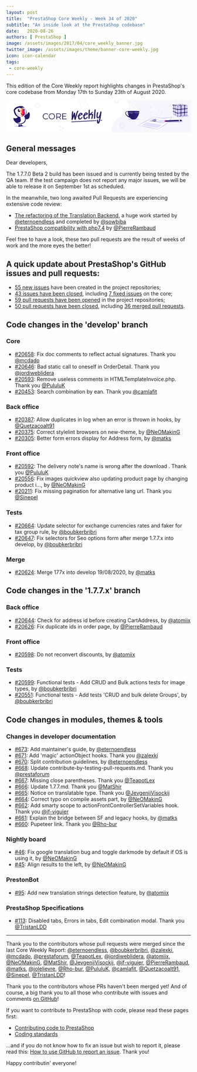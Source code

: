 ```yaml
---
layout: post
title:  "PrestaShop Core Weekly - Week 34 of 2020"
subtitle: "An inside look at the PrestaShop codebase"
date:   2020-08-26
authors: [ PrestaShop ]
image: /assets/images/2017/04/core_weekly_banner.jpg
twitter_image: /assets/images/theme/banner-core-weekly.jpg
icon: icon-calendar
tags:
 - core-weekly
---
```


This edition of the Core Weekly report highlights changes in PrestaShop's core codebase from Monday 17th to Sunday 23th of August 2020.

![Core Weekly banner](/assets/images/2018/12/banner-core-weekly.jpg)

## General messages

Dear developers,

The 1.7.7.0 Beta 2 build has been issued and is currently being tested by the QA team. If the test campaign does not report any major issues, we will be able to release it on September 1st as scheduled.

In the meanwhile, two long awaited Pull Requests are experiencing extensive code review:

- [The refactoring of the Translation Backend](https://github.com/PrestaShop/PrestaShop/pull/19487), a huge work started by [@eternoendless](https://github.com/eternoendless) and completed by [@sowbiba](https://github.com/sowbiba)
- [PrestaShop compatibility with php7.4](https://github.com/PrestaShop/PrestaShop/pull/18787) by [@PierreRambaud](https://github.com/PierreRambaud)

Feel free to have a look, these two pull requests are the result of weeks of work and the more eyes the better!


## A quick update about PrestaShop's GitHub issues and pull requests:

- [55 new issues](https://github.com/search?q=org%3APrestaShop+is%3Apublic++-repo%3Aprestashop%2Fprestashop.github.io++is%3Aissue+created%3A2020-08-17..2020-08-23) have been created in the project repositories;
- [43 issues have been closed](https://github.com/search?q=org%3APrestaShop+is%3Apublic++-repo%3Aprestashop%2Fprestashop.github.io++is%3Aissue+closed%3A2020-08-17..2020-08-23), including [7 fixed issues](https://github.com/search?q=org%3APrestaShop+is%3Apublic++-repo%3Aprestashop%2Fprestashop.github.io++is%3Aissue+label%3Afixed+closed%3A2020-08-17..2020-08-23) on the core;
- [59 pull requests have been opened](https://github.com/search?q=org%3APrestaShop+is%3Apublic++-repo%3Aprestashop%2Fprestashop.github.io++is%3Apr+created%3A2020-08-17..2020-08-23) in the project repositories;
- [50 pull requests have been closed](https://github.com/search?q=org%3APrestaShop+is%3Apublic++-repo%3Aprestashop%2Fprestashop.github.io++is%3Apr+closed%3A2020-08-17..2020-08-23), including [36 merged pull requests](https://github.com/search?q=org%3APrestaShop+is%3Apublic++-repo%3Aprestashop%2Fprestashop.github.io++is%3Apr+merged%3A2020-08-17..2020-08-23).



## Code changes in the 'develop' branch


### Core
* [#20658](https://github.com/PrestaShop/PrestaShop/pull/20658): Fix doc comments to reflect actual signatures. Thank you [@mcdado](https://github.com/mcdado)
* [#20646](https://github.com/PrestaShop/PrestaShop/pull/20646): Bad static call to oneself in OrderDetail. Thank you [@jordiweblidera](https://github.com/jordiweblidera)
* [#20593](https://github.com/PrestaShop/PrestaShop/pull/20593): Remove useless comments in HTMLTemplateInvoice.php. Thank you [@PululuK](https://github.com/PululuK)
* [#20453](https://github.com/PrestaShop/PrestaShop/pull/20453): Search combination by ean. Thank you [@camlafit](https://github.com/camlafit)


### Back office
* [#20387](https://github.com/PrestaShop/PrestaShop/pull/20387): Allow duplicates in log when an error is thrown in hooks, by [@Quetzacoalt91](https://github.com/Quetzacoalt91)
* [#20375](https://github.com/PrestaShop/PrestaShop/pull/20375): Correct stylelint browsers on new-theme, by [@NeOMakinG](https://github.com/NeOMakinG)
* [#20305](https://github.com/PrestaShop/PrestaShop/pull/20305): Better form errors display for Address form, by [@matks](https://github.com/matks)


### Front office
* [#20592](https://github.com/PrestaShop/PrestaShop/pull/20592):  The delivery note's name is wrong after the download . Thank you [@PululuK](https://github.com/PululuK)
* [#20556](https://github.com/PrestaShop/PrestaShop/pull/20556): Fix images quickview also updating product page by changing product i…, by [@NeOMakinG](https://github.com/NeOMakinG)
* [#20211](https://github.com/PrestaShop/PrestaShop/pull/20211): Fix missing pagination for alternative lang url. Thank you [@Sinepel](https://github.com/Sinepel)


### Tests
* [#20664](https://github.com/PrestaShop/PrestaShop/pull/20664): Update selector for exchange currencies rates and faker for tax group rule, by [@boubkerbribri](https://github.com/boubkerbribri)
* [#20647](https://github.com/PrestaShop/PrestaShop/pull/20647): Fix selectors for Seo options form after merge 1.7.7.x into develop, by [@boubkerbribri](https://github.com/boubkerbribri)


### Merge
* [#20624](https://github.com/PrestaShop/PrestaShop/pull/20624): Merge 177x into develop 19/08/2020, by [@matks](https://github.com/matks)


## Code changes in the '1.7.7.x' branch


### Back office
* [#20644](https://github.com/PrestaShop/PrestaShop/pull/20644): Check for address id before creating CartAddress, by [@atomiix](https://github.com/atomiix)
* [#20626](https://github.com/PrestaShop/PrestaShop/pull/20626): Fix duplicate ids in order page, by [@PierreRambaud](https://github.com/PierreRambaud)


### Front office
* [#20598](https://github.com/PrestaShop/PrestaShop/pull/20598): Do not reconvert discounts, by [@atomiix](https://github.com/atomiix)


### Tests
* [#20599](https://github.com/PrestaShop/PrestaShop/pull/20599): Functional tests -  Add CRUD and Bulk actions tests for image types, by [@boubkerbribri](https://github.com/boubkerbribri)
* [#20551](https://github.com/PrestaShop/PrestaShop/pull/20551): Functional tests - Add tests 'CRUD and bulk delete Groups', by [@boubkerbribri](https://github.com/boubkerbribri)


## Code changes in modules, themes & tools


### Changes in developer documentation
* [#673](https://github.com/PrestaShop/docs/pull/673): Add maintainer's guide, by [@eternoendless](https://github.com/eternoendless)
* [#671](https://github.com/PrestaShop/docs/pull/671): Add 'magic' actionObject hooks. Thank you [@zalexki](https://github.com/zalexki)
* [#670](https://github.com/PrestaShop/docs/pull/670): Split contribution guidelines, by [@eternoendless](https://github.com/eternoendless)
* [#668](https://github.com/PrestaShop/docs/pull/668): Update contribute-by-testing-pull-requests.md. Thank you [@prestaforum](https://github.com/prestaforum)
* [#667](https://github.com/PrestaShop/docs/pull/667): Missing close parentheses. Thank you [@TeapotLex](https://github.com/TeapotLex)
* [#666](https://github.com/PrestaShop/docs/pull/666): Update 1.7.7.md. Thank you [@MatShir](https://github.com/MatShir)
* [#665](https://github.com/PrestaShop/docs/pull/665): Notice on translatable type. Thank you [@JevgenijVisockij](https://github.com/JevgenijVisockij)
* [#664](https://github.com/PrestaShop/docs/pull/664): Correct typo on compile assets part, by [@NeOMakinG](https://github.com/NeOMakinG)
* [#662](https://github.com/PrestaShop/docs/pull/662): Add smarty scope to actionFrontControllerSetVariables hook. Thank you [@jf-viguier](https://github.com/jf-viguier)
* [#661](https://github.com/PrestaShop/docs/pull/661): Explain the bridge between SF and legacy hooks, by [@matks](https://github.com/matks)
* [#660](https://github.com/PrestaShop/docs/pull/660): Pupeteer link. Thank you [@Rho-bur](https://github.com/Rho-bur)


### Nightly board
* [#46](https://github.com/PrestaShop/nightly-board/pull/46): Fix google translation bug and toggle darkmode by default if OS is using it, by [@NeOMakinG](https://github.com/NeOMakinG)
* [#45](https://github.com/PrestaShop/nightly-board/pull/45): Align results to the left, by [@NeOMakinG](https://github.com/NeOMakinG)


### PrestonBot
* [#95](https://github.com/PrestaShop/prestonbot/pull/95): Add new translation strings detection feature, by [@atomiix](https://github.com/atomiix)


### PrestaShop Specifications
* [#113](https://github.com/PrestaShop/prestashop-specs/pull/113): Disabled tabs, Errors in tabs, Edit combination modal. Thank you [@TristanLDD](https://github.com/TristanLDD)


<hr />

Thank you to the contributors whose pull requests were merged since the last Core Weekly Report: [@eternoendless](https://github.com/eternoendless), [@boubkerbribri](https://github.com/boubkerbribri), [@zalexki](https://github.com/zalexki), [@mcdado](https://github.com/mcdado), [@prestaforum](https://github.com/prestaforum), [@TeapotLex](https://github.com/TeapotLex), [@jordiweblidera](https://github.com/jordiweblidera), [@atomiix](https://github.com/atomiix), [@NeOMakinG](https://github.com/NeOMakinG), [@MatShir](https://github.com/MatShir), [@JevgenijVisockij](https://github.com/JevgenijVisockij), [@jf-viguier](https://github.com/jf-viguier), [@PierreRambaud](https://github.com/PierreRambaud), [@matks](https://github.com/matks), [@jolelievre](https://github.com/jolelievre), [@Rho-bur](https://github.com/Rho-bur), [@PululuK](https://github.com/PululuK), [@camlafit](https://github.com/camlafit), [@Quetzacoalt91](https://github.com/Quetzacoalt91), [@Sinepel](https://github.com/Sinepel), [@TristanLDD](https://github.com/TristanLDD)!

Thank you to the contributors whose PRs haven't been merged yet! And of course, a big thank you to all those who contribute with issues and comments [on GitHub](https://github.com/PrestaShop/PrestaShop)!

If you want to contribute to PrestaShop with code, please read these pages first:

 * [Contributing code to PrestaShop](https://devdocs.prestashop.com/1.7/contribute/contribution-guidelines/)
 * [Coding standards](https://devdocs.prestashop.com/1.7/development/coding-standards/)

...and if you do not know how to fix an issue but wish to report it, please read this: [How to use GitHub to report an issue](https://devdocs.prestashop.com/1.7/contribute/contribute-reporting-issues/). Thank you!

Happy contributin' everyone!
